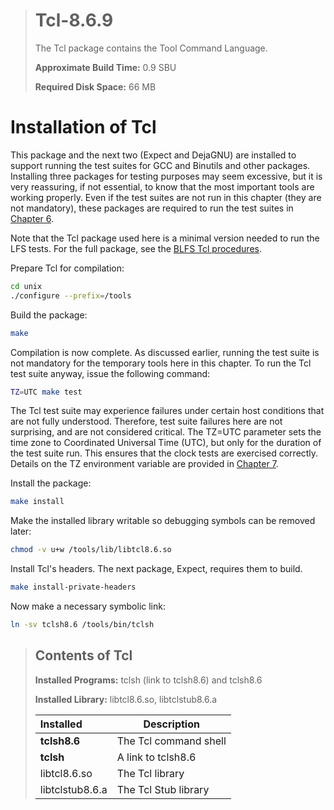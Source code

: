 > # Tcl-8.6.9
>
> The Tcl package contains the Tool Command Language.
>
> **Approximate Build Time:** 0.9 SBU
>
> **Required Disk Space:** 66 MB

# Installation of Tcl

This package and the next two (Expect and DejaGNU) are installed to support running the test suites for GCC and Binutils and other packages. Installing three packages for testing purposes may seem excessive, but it is very reassuring, if not essential, to know that the most important tools are working properly. Even if the test suites are not run in this chapter (they are not mandatory), these packages are required to run the test suites in [Chapter 6](../06-Installing-Basic-System-Software/index.md).

Note that the Tcl package used here is a minimal version needed to run the LFS tests. For the full package, see the [BLFS Tcl procedures](http://www.linuxfromscratch.org/blfs/view/8.4/general/tcl.html).

Prepare Tcl for compilation:

```sh
cd unix
./configure --prefix=/tools
```

Build the package:

```sh
make
```

Compilation is now complete. As discussed earlier, running the test suite is not mandatory for the temporary tools here in this chapter. To run the Tcl test suite anyway, issue the following command:

```sh
TZ=UTC make test
```

The Tcl test suite may experience failures under certain host conditions that are not fully understood. Therefore, test suite failures here are not surprising, and are not considered critical. The TZ=UTC parameter sets the time zone to Coordinated Universal Time (UTC), but only for the duration of the test suite run. This ensures that the clock tests are exercised correctly. Details on the TZ environment variable are provided in [Chapter 7](../07-System-Configuration/index.md).

Install the package:

```sh
make install
```

Make the installed library writable so debugging symbols can be removed later:

```sh
chmod -v u+w /tools/lib/libtcl8.6.so
```

Install Tcl's headers. The next package, Expect, requires them to build.

```sh
make install-private-headers
```

Now make a necessary symbolic link:

```sh
ln -sv tclsh8.6 /tools/bin/tclsh
```

> ## Contents of Tcl
>
> **Installed Programs:** tclsh (link to tclsh8.6) and tclsh8.6
>
> **Installed Library:** libtcl8.6.so, libtclstub8.6.a
>
> | Installed       | Description           |
> | :-------------- | --------------------- |
> | **tclsh8.6**    | The Tcl command shell |
> | **tclsh**       | A link to tclsh8.6    |
> | libtcl8.6.so    | The Tcl library       |
> | libtclstub8.6.a | The Tcl Stub library  |
